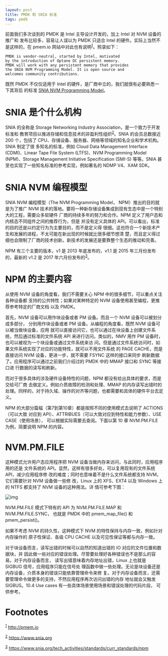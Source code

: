 ```yaml
---
layout: post
title: PMDK 和 SNIA 标准
tags: pmdk
---
```


前面我们多次谈到的 PMDK 是 Intel 主导设计开发的，加上 Intel 对 NVM 设备的推广和
发布比较多，容易让人误以为 PMDK 只适合 Intel 的硬件。实际上当然不是这样的，在
pmem.io 网站中对此也有说明<sup><a id="fnr.1" class="footref" href="#fn.1">1</a></sup>。照录如下：

    PMDK is vendor-neutral, started by Intel, motivated
    by the introduction of Optane DC persistent memory.
    PMDK will work with any persistent memory that provides
    the SNIA NVM Programming Model. It is open source and
    welcomes community contributions.

既然 PMDK 不仅仅适用于 Intel 的硬件，是厂商中立的，我们就很有必要熟悉一下其背后
的标准 [SNIA NVM Programming Model](https://www.snia.org/sites/default/files/technical_work/final/NVMProgrammingModel_v1.2.pdf)。


# SNIA 是个什么机构

SNIA 的全称是 Storage Networking Industry Association，是一个致力于开发标准和
教育项目以推进存储和信息技术的非盈利性组织<sup><a id="fnr.2" class="footref" href="#fn.2">2</a></sup>。SNIA 的会员总数接近 200
个，包括了 CPU、存储设备、服务器、网络等领域的知名企业和学术机构。SNIA 制定了很
多知名的标准，例如 Cloud Data Management Interface (CDMI)、Linear Tape File
System (LTFS)、NVM Programming Model (NPM)、Storage Management Initiative
Specification (SMI-S) 等等。SNIA 甚至也实现了一些知名标准的参考实现，例如著名的
NDMP V4、XAM SDK。


# SNIA NVM 编程模型

SNIA NVM 编程模型（The NVM Programming Model， NPM）推出的目的就是为了推广 NVM
技术的落地。要将一种新存储设备集成到现有生态中是一个特别大的工程，需要众多软硬件
厂商的持续多年的努力和合作。NPM 定义了用户态和内核态不同组件之间的推荐行为，但是
并没有定义具体的 API。可以看出，标准的目的还是以约定行为为主要目的，而不是定义得
很细。这也符合一个新技术产生和发展的进程，不太可能在新出现的时候就比很多细节想清
楚，而且定义得过细也会限制了厂商的技术创新。新技术的发展还是要靠整个生态的推动和完善。

NPM 有三个主要的版本，v1 是 2013 年底发布的，v1.1 是 2015 年三月份发布的，最新的
v1.2 是 2017 年六月份发布的<sup><a id="fnr.3" class="footref" href="#fn.3">3</a></sup>。


# NPM 的主要内容

从使用 NVM 设备的角度看，我们不需要关心 NPM 中的很多细节，可以重点关注各种设备都
支持的公共特性；如果对某种特定的 NVM 设备使用甚至编程，更推荐参考特定的厂商文档
以及 PMDK。

首先，NVM 设备可以用作块设备或者 PM 设备。而且一个 NVM 设备可以被划分成多部分，
分别用作块设备或者 PM 设备。从编程的角度看，既然 NVM 设备可以被当做块设备，应用
就可以直接访问它，也可以通过在块设备上创建文件系统，然后通过标准的文件系统 API
来进行访问。类似的，NMV 用作 PM 设备时，也可以被视为一个块设备或通过文件系统来访
问。但是通过文件系统访问时，如果文件系统实现了对应的功能特性，就可以不用文件系统
的 PAGE CACHE，而是直接访问 NVM 设备，更进一步，就不需要 FSYNC 这样的接口来同步
刷新数据了。应用程序可以通过之前我们介绍过的 PMDK 中的 MMAP 接口和 SYNC 等接口进
行数据的读写和刷新。

而对于很多具体的涉及硬件设备特性的问题，NPM 都没有给出具体的要求，而是交给可厂商
去做定义。例如介质故障的检测和处理、MMAP 的内存读写出错时的处理。同样的，对于持久域、操作的对齐等问题，也都需要和具体的硬件平台去定义。

NPM 的大部分篇幅（第7到第10章）都是按照不同的使用模式去说明了 ACTIONS（可以大致
对应到 API）、ATTRIBUES（可以大致对应到特性和能力参数）、USE CASE（使用场景），
可以根据实际需要去查阅。下面以第 10 章 NVM.PM.FILE 为例，简要说明 NPM 的内容。


# NVM.PM.FILE

这种模式允许用户态应用程序把 NVM 设备当做内存来访问，与此同时，应用程序用的还是
文件系统的 API。显然，这样有很多好处，可以复用现有的文件系统 API，减少应用程序修
改的难度；同时也意味着不是什么文件系统都支持 NVM，它们需要针对 NVM 设备做一些修
改，Linux 上的 XFS、EXT4 以及 Windows 上的 NTFS 都支持了 NVM 设备的这种用法。详
情可参考下图：

![img](/images/nvm-pm-file.png)

NVM.PM.FILE 模式下特有的 API 为 NVM.PM.FILE.MAP 和 NVM.PM.FILE.SYNC，
也就是 PMDK 中的 pmem\_map\_file() 和 pmem\_persist()。

如果不考虑 NVM 的持久性，这种模式下 NVM 的特性保持与内存一致，例如针对内存操作的
原子性保证、各级 CPU CACHE 以及可见性保证等都与内存一致。

对于块设备而言，读写出错的时候可以自然的知道出错的 IO 对应的文件位置和数据块，并
因此做一些对应的错误处理。尽管要处理好各种错误也不是那么的容易。对于内存设备而言，
读写出错意味着内存地址出错，Linux 上也就是 SIGBUG 信号，应用程序只能在信号处
理函数中做一些处理。无论是块设备还是内存设备，介质本身的错误只能依靠管理命令来修
复。对于内存设备而言，还需要管理命令做更多的支持，不然应用程序再次访问出错的内存
地址就会又触发 SIGBUS。10.4 Use cases 有一些具体场景使用场景和错误处理的代码片段，
可供参考。


# Footnotes

<sup><a id="fn.1" href="#fnr.1">1</a></sup> <http://pmem.io>

<sup><a id="fn.2" href="#fnr.2">2</a></sup> <https://www.snia.org>

<sup><a id="fn.3" href="#fnr.3">3</a></sup> <https://www.snia.org/tech_activities/standards/curr_standards/npm>
